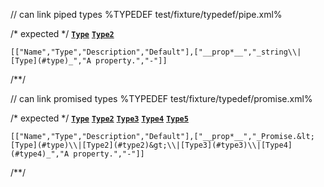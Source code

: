 // can link piped types
%TYPEDEF test/fixture/typedef/pipe.xml%

/* expected */
__[`Type`](t)__
__[`Type2`](t)__

```table
[["Name","Type","Description","Default"],["__prop*__","_string\\|[Type](#type)_","A property.","-"]]
```
/**/

// can link promised types
%TYPEDEF test/fixture/typedef/promise.xml%

/* expected */
__[`Type`](t)__
__[`Type2`](t)__
__[`Type3`](t)__
__[`Type4`](t)__
__[`Type5`](t)__

```table
[["Name","Type","Description","Default"],["__prop*__","_Promise.&lt;[Type](#type)\\|[Type2](#type2)&gt;\\|[Type3](#type3)\\|[Type4](#type4)_","A property.","-"]]
```
/**/